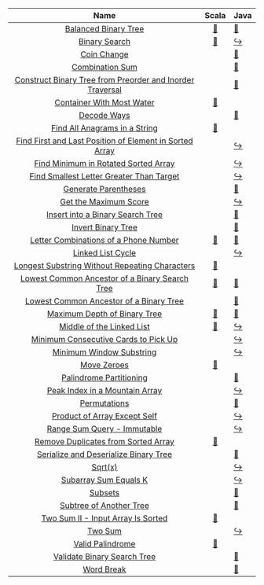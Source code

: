 |                                                                         Name                                                                         |                                                                               Scala                                                                                | Java                                                                                                                                                                  |
|:----------------------------------------------------------------------------------------------------------------------------------------------------:|:------------------------------------------------------------------------------------------------------------------------------------------------------------------:|:----------------------------------------------------------------------------------------------------------------------------------------------------------------------|
|                                      [Balanced Binary Tree](https://leetcode.com/problems/balanced-binary-tree)                                      |              [:arrows_counterclockwise:](https://github.com/leowajda/eureka-scala/blob/master/src/main/scala/tree/recursive/BalancedBinaryTree.scala)              | [:arrows_counterclockwise:](https://github.com/leowajda/eureka-java/blob/master/src/main/java/tree/recursive/BalancedBinaryTree.java)                                 |
|                                             [Binary Search](https://leetcode.com/problems/binary-search)                                             |                [:arrows_counterclockwise:](https://github.com/leowajda/eureka-scala/blob/master/src/main/scala/array/recursive/BinarySearch.scala)                 | [:arrow_right_hook:](https://github.com/leowajda/eureka-java/blob/master/src/main/java/array/iterative/BinarySearch.java)                                             |
|                                               [Coin Change](https://leetcode.com/problems/coin-change)                                               |                                                                                                                                                                    | [:arrows_counterclockwise:](https://github.com/leowajda/eureka-java/blob/master/src/main/java/array/recursive/CoinChange.java)                                        |
|                                           [Combination Sum](https://leetcode.com/problems/combination-sum)                                           |                                                                                                                                                                    | [:arrows_counterclockwise:](https://github.com/leowajda/eureka-java/blob/master/src/main/java/array/recursive/CombinationSum.java)                                    |
| [Construct Binary Tree from Preorder and Inorder Traversal](https://leetcode.com/problems/construct-binary-tree-from-preorder-and-inorder-traversal) |                                                                                                                                                                    | [:arrows_counterclockwise:](https://github.com/leowajda/eureka-java/blob/master/src/main/java/tree/recursive/ConstructBinaryTreeFromPreorderAndInorderTraversal.java) |
|                                 [Container With Most Water](https://leetcode.com/problems/container-with-most-water)                                 |           [:arrows_counterclockwise:](https://github.com/leowajda/eureka-scala/blob/master/src/main/scala/array/recursive/ContainerWithMostWater.scala)            |                                                                                                                                                                       |
|                                               [Decode Ways](https://leetcode.com/problems/decode-ways)                                               |                                                                                                                                                                    | [:arrows_counterclockwise:](https://github.com/leowajda/eureka-java/blob/master/src/main/java/string/recursive/DecodeWays.java)                                       |
|                             [Find All Anagrams in a String](https://leetcode.com/problems/find-all-anagrams-in-a-string)                             |          [:arrows_counterclockwise:](https://github.com/leowajda/eureka-scala/blob/master/src/main/scala/string/recursive/FindAllAnagramsInAString.scala)          |                                                                                                                                                                       |
|   [Find First and Last Position of Element in Sorted Array](https://leetcode.com/problems/find-first-and-last-position-of-element-in-sorted-array)   |                                                                                                                                                                    | [:arrow_right_hook:](https://github.com/leowajda/eureka-java/blob/master/src/main/java/array/iterative/FindFirstAndLastPositionOfElementInSortedArray.java)           |
|                      [Find Minimum in Rotated Sorted Array](https://leetcode.com/problems/find-minimum-in-rotated-sorted-array)                      |                                                                                                                                                                    | [:arrow_right_hook:](https://github.com/leowajda/eureka-java/blob/master/src/main/java/array/iterative/FindMinimumInRotatedSortedArray.java)                          |
|                  [Find Smallest Letter Greater Than Target](https://leetcode.com/problems/find-smallest-letter-greater-than-target)                  |                                                                                                                                                                    | [:arrow_right_hook:](https://github.com/leowajda/eureka-java/blob/master/src/main/java/array/iterative/FindSmallestLetterGreaterThanTarget.java)                      |
|                                      [Generate Parentheses](https://leetcode.com/problems/generate-parentheses)                                      |                                                                                                                                                                    | [:arrows_counterclockwise:](https://github.com/leowajda/eureka-java/blob/master/src/main/java/string/recursive/GenerateParentheses.java)                              |
|                                     [Get the Maximum Score](https://leetcode.com/problems/get-the-maximum-score)                                     |                                                                                                                                                                    | [:arrow_right_hook:](https://github.com/leowajda/eureka-java/blob/master/src/main/java/array/iterative/GetTheMaximumScore.java)                                       |
|                          [Insert into a Binary Search Tree](https://leetcode.com/problems/insert-into-a-binary-search-tree)                          |                                                                                                                                                                    | [:arrows_counterclockwise:](https://github.com/leowajda/eureka-java/blob/master/src/main/java/tree/recursive/InsertIntoABinarySearchTree.java)                        |
|                                        [Invert Binary Tree](https://leetcode.com/problems/invert-binary-tree)                                        |                                                                                                                                                                    | [:arrows_counterclockwise:](https://github.com/leowajda/eureka-java/blob/master/src/main/java/tree/recursive/InvertBinaryTree.java)                                   |
|                     [Letter Combinations of a Phone Number](https://leetcode.com/problems/letter-combinations-of-a-phone-number)                     |      [:arrows_counterclockwise:](https://github.com/leowajda/eureka-scala/blob/master/src/main/scala/string/recursive/LetterCombinationsOfAPhoneNumber.scala)      | [:arrows_counterclockwise:](https://github.com/leowajda/eureka-java/blob/master/src/main/java/string/recursive/LetterCombinationsOfAPhoneNumber.java)                 |
|                                         [Linked List Cycle](https://leetcode.com/problems/linked-list-cycle)                                         |                                                                                                                                                                    | [:arrow_right_hook:](https://github.com/leowajda/eureka-java/blob/master/src/main/java/linked_list/iterative/LinkedListCycle.java)                                    |
|            [Longest Substring Without Repeating Characters](https://leetcode.com/problems/longest-substring-without-repeating-characters)            | [:arrows_counterclockwise:](https://github.com/leowajda/eureka-scala/blob/master/src/main/scala/string/recursive/LongestSubstringWithoutRepeatingCharacters.scala) |                                                                                                                                                                       |
|            [Lowest Common Ancestor of a Binary Search Tree](https://leetcode.com/problems/lowest-common-ancestor-of-a-binary-search-tree)            |   [:arrows_counterclockwise:](https://github.com/leowajda/eureka-scala/blob/master/src/main/scala/tree/recursive/LowestCommonAncestorOfABinarySearchTree.scala)    | [:arrows_counterclockwise:](https://github.com/leowajda/eureka-java/blob/master/src/main/java/tree/recursive/LowestCommonAncestorOfABinarySearchTree.java)            |
|                   [Lowest Common Ancestor of a Binary Tree](https://leetcode.com/problems/lowest-common-ancestor-of-a-binary-tree)                   |                                                                                                                                                                    | [:arrows_counterclockwise:](https://github.com/leowajda/eureka-java/blob/master/src/main/java/tree/recursive/LowestCommonAncestorOfABinaryTree.java)                  |
|                              [Maximum Depth of Binary Tree](https://leetcode.com/problems/maximum-depth-of-binary-tree)                              |           [:arrows_counterclockwise:](https://github.com/leowajda/eureka-scala/blob/master/src/main/scala/tree/recursive/MaximumDepthOfBinaryTree.scala)           | [:arrows_counterclockwise:](https://github.com/leowajda/eureka-java/blob/master/src/main/java/tree/recursive/MaximumDepthOfBinaryTree.java)                           |
|                                 [Middle of the Linked List](https://leetcode.com/problems/middle-of-the-linked-list)                                 |         [:arrows_counterclockwise:](https://github.com/leowajda/eureka-scala/blob/master/src/main/scala/linked_list/recursive/MiddleOfTheLinkedList.scala)         | [:arrow_right_hook:](https://github.com/leowajda/eureka-java/blob/master/src/main/java/linked_list/iterative/MiddleOfTheLinkedList.java)                              |
|                      [Minimum Consecutive Cards to Pick Up](https://leetcode.com/problems/minimum-consecutive-cards-to-pick-up)                      |                                                                                                                                                                    | [:arrow_right_hook:](https://github.com/leowajda/eureka-java/blob/master/src/main/java/array/iterative/MinimumConsecutiveCardsToPickUp.java)                          |
|                                  [Minimum Window Substring](https://leetcode.com/problems/minimum-window-substring)                                  |                                                                                                                                                                    | [:arrow_right_hook:](https://github.com/leowajda/eureka-java/blob/master/src/main/java/array/iterative/MinimumWindowSubstring.java)                                   |
|                                               [Move Zeroes](https://leetcode.com/problems/move-zeroes)                                               |                 [:arrows_counterclockwise:](https://github.com/leowajda/eureka-scala/blob/master/src/main/scala/array/recursive/MoveZeroes.scala)                  |                                                                                                                                                                       |
|                                   [Palindrome Partitioning](https://leetcode.com/problems/palindrome-partitioning)                                   |                                                                                                                                                                    | [:arrows_counterclockwise:](https://github.com/leowajda/eureka-java/blob/master/src/main/java/string/recursive/PalindromePartitioning.java)                           |
|                            [Peak Index in a Mountain Array](https://leetcode.com/problems/peak-index-in-a-mountain-array)                            |                                                                                                                                                                    | [:arrow_right_hook:](https://github.com/leowajda/eureka-java/blob/master/src/main/java/array/iterative/PeakIndexInAMountainArray.java)                                |
|                                              [Permutations](https://leetcode.com/problems/permutations)                                              |                                                                                                                                                                    | [:arrows_counterclockwise:](https://github.com/leowajda/eureka-java/blob/master/src/main/java/array/recursive/Permutations.java)                                      |
|                              [Product of Array Except Self](https://leetcode.com/problems/product-of-array-except-self)                              |                                                                                                                                                                    | [:arrow_right_hook:](https://github.com/leowajda/eureka-java/blob/master/src/main/java/array/iterative/ProductOfArrayExceptSelf.java)                                 |
|                               [Range Sum Query - Immutable](https://leetcode.com/problems/range-sum-query---immutable)                               |                                                                                                                                                                    | [:arrow_right_hook:](https://github.com/leowajda/eureka-java/blob/master/src/main/java/array/iterative/RangeSumQueryImmutable.java)                                   |
|                       [Remove Duplicates from Sorted Array](https://leetcode.com/problems/remove-duplicates-from-sorted-array)                       |       [:arrows_counterclockwise:](https://github.com/leowajda/eureka-scala/blob/master/src/main/scala/array/recursive/RemoveDuplicatesFromSortedArray.scala)       |                                                                                                                                                                       |
|                     [Serialize and Deserialize Binary Tree](https://leetcode.com/problems/serialize-and-deserialize-binary-tree)                     |                                                                                                                                                                    | [:arrows_counterclockwise:](https://github.com/leowajda/eureka-java/blob/master/src/main/java/tree/recursive/SerializeAndDeserializeBinaryTree.java)                  |
|                                                    [Sqrt(x)](https://leetcode.com/problems/sqrtx)                                                    |                                                                                                                                                                    | [:arrow_right_hook:](https://github.com/leowajda/eureka-java/blob/master/src/main/java/math/iterative/SqrtX.java)                                                     |
|                                     [Subarray Sum Equals K](https://leetcode.com/problems/subarray-sum-equals-k)                                     |                                                                                                                                                                    | [:arrow_right_hook:](https://github.com/leowajda/eureka-java/blob/master/src/main/java/array/iterative/SubarraySumEqualsK.java)                                       |
|                                                   [Subsets](https://leetcode.com/problems/subsets)                                                   |                                                                                                                                                                    | [:arrows_counterclockwise:](https://github.com/leowajda/eureka-java/blob/master/src/main/java/array/recursive/Subsets.java)                                           |
|                                   [Subtree of Another Tree](https://leetcode.com/problems/subtree-of-another-tree)                                   |                                                                                                                                                                    | [:arrows_counterclockwise:](https://github.com/leowajda/eureka-java/blob/master/src/main/java/tree/recursive/SubtreeOfAnotherTree.java)                               |
|                        [Two Sum II - Input Array Is Sorted](https://leetcode.com/problems/two-sum-ii---input-array-is-sorted)                        |          [:arrows_counterclockwise:](https://github.com/leowajda/eureka-scala/blob/master/src/main/scala/array/recursive/TwoSumInputArrayIsSorted.scala)           |                                                                                                                                                                       |
|                                                   [Two Sum](https://leetcode.com/problems/two-sum)                                                   |                                                                                                                                                                    | [:arrow_right_hook:](https://github.com/leowajda/eureka-java/blob/master/src/main/java/array/iterative/TwoSum.java)                                                   |
|                                          [Valid Palindrome](https://leetcode.com/problems/valid-palindrome)                                          |              [:arrows_counterclockwise:](https://github.com/leowajda/eureka-scala/blob/master/src/main/scala/string/recursive/ValidPalindrome.scala)               |                                                                                                                                                                       |
|                               [Validate Binary Search Tree](https://leetcode.com/problems/validate-binary-search-tree)                               |                                                                                                                                                                    | [:arrows_counterclockwise:](https://github.com/leowajda/eureka-java/blob/master/src/main/java/tree/recursive/ValidateBinarySearchTree.java)                           |
|                                                [Word Break](https://leetcode.com/problems/word-break)                                                |                                                                                                                                                                    | [:arrows_counterclockwise:](https://github.com/leowajda/eureka-java/blob/master/src/main/java/string/recursive/WordBreak.java)                                        |